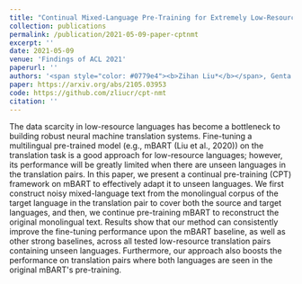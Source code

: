 ```yaml
---
title: "Continual Mixed-Language Pre-Training for Extremely Low-Resource Neural Machine Translation"
collection: publications
permalink: /publication/2021-05-09-paper-cptnmt
excerpt: ''
date: 2021-05-09
venue: 'Findings of ACL 2021'
paperurl: ''
authors: '<span style="color: #0779e4"><b>Zihan Liu*</b></span>, Genta Indra Winata, Pascale Fung'
paper: https://arxiv.org/abs/2105.03953
code: https://github.com/zliucr/cpt-nmt
citation: ''
---
```

The data scarcity in low-resource languages has become a bottleneck to building robust neural machine translation systems. Fine-tuning a multilingual pre-trained model (e.g., mBART (Liu et al., 2020)) on the translation task is a good approach for low-resource languages; however, its performance will be greatly limited when there are unseen languages in the translation pairs. In this paper, we present a continual pre-training (CPT) framework on mBART to effectively adapt it to unseen languages. We first construct noisy mixed-language text from the monolingual corpus of the target language in the translation pair to cover both the source and target languages, and then, we continue pre-training mBART to reconstruct the original monolingual text. Results show that our method can consistently improve the fine-tuning performance upon the mBART baseline, as well as other strong baselines, across all tested low-resource translation pairs containing unseen languages. Furthermore, our approach also boosts the performance on translation pairs where both languages are seen in the original mBART's pre-training.

